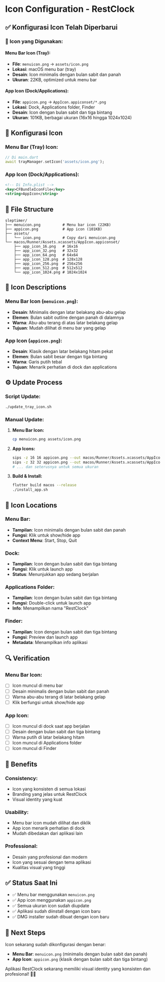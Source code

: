# Icon Configuration - RestClock

## ✅ **Konfigurasi Icon Telah Diperbarui**

### 🎯 **Icon yang Digunakan:**

#### **Menu Bar Icon (Tray):**
- **File**: `menuicon.png` → `assets/icon.png`
- **Lokasi**: macOS menu bar (tray)
- **Desain**: Icon minimalis dengan bulan sabit dan panah
- **Ukuran**: 22KB, optimized untuk menu bar

#### **App Icon (Dock/Applications):**
- **File**: `appicon.png` → `AppIcon.appiconset/*.png`
- **Lokasi**: Dock, Applications folder, Finder
- **Desain**: Icon dengan bulan sabit dan tiga bintang
- **Ukuran**: 101KB, berbagai ukuran (16x16 hingga 1024x1024)

## 🔄 **Konfigurasi Icon**

### **Menu Bar (Tray) Icon:**
```dart
// Di main.dart
await trayManager.setIcon('assets/icon.png');
```

### **App Icon (Dock/Applications):**
```xml
<!-- Di Info.plist -->
<key>CFBundleIconFile</key>
<string>AppIcon</string>
```

## 📁 **File Structure**

```
sleptimer/
├── menuicon.png          # Menu bar icon (22KB)
├── appicon.png           # App icon (101KB)
├── assets/
│   └── icon.png          # Copy dari menuicon.png
└── macos/Runner/Assets.xcassets/AppIcon.appiconset/
    ├── app_icon_16.png   # 16x16
    ├── app_icon_32.png   # 32x32
    ├── app_icon_64.png   # 64x64
    ├── app_icon_128.png  # 128x128
    ├── app_icon_256.png  # 256x256
    ├── app_icon_512.png  # 512x512
    └── app_icon_1024.png # 1024x1024
```

## 🎨 **Icon Descriptions**

### **Menu Bar Icon (`menuicon.png`):**
- **Desain**: Minimalis dengan latar belakang abu-abu gelap
- **Elemen**: Bulan sabit outline dengan panah di dalamnya
- **Warna**: Abu-abu terang di atas latar belakang gelap
- **Tujuan**: Mudah dilihat di menu bar yang gelap

### **App Icon (`appicon.png`):**
- **Desain**: Klasik dengan latar belakang hitam pekat
- **Elemen**: Bulan sabit besar dengan tiga bintang
- **Warna**: Garis putih tebal
- **Tujuan**: Menarik perhatian di dock dan applications

## ⚙️ **Update Process**

### **Script Update:**
```bash
./update_tray_icon.sh
```

### **Manual Update:**
1. **Menu Bar Icon:**
   ```bash
   cp menuicon.png assets/icon.png
   ```

2. **App Icons:**
   ```bash
   sips -z 16 16 appicon.png --out macos/Runner/Assets.xcassets/AppIcon.appiconset/app_icon_16.png
   sips -z 32 32 appicon.png --out macos/Runner/Assets.xcassets/AppIcon.appiconset/app_icon_32.png
   # ... dan seterusnya untuk semua ukuran
   ```

3. **Build & Install:**
   ```bash
   flutter build macos --release
   ./install_app.sh
   ```

## 🎯 **Icon Locations**

### **Menu Bar:**
- **Tampilan**: Icon minimalis dengan bulan sabit dan panah
- **Fungsi**: Klik untuk show/hide app
- **Context Menu**: Start, Stop, Quit

### **Dock:**
- **Tampilan**: Icon dengan bulan sabit dan tiga bintang
- **Fungsi**: Klik untuk launch app
- **Status**: Menunjukkan app sedang berjalan

### **Applications Folder:**
- **Tampilan**: Icon dengan bulan sabit dan tiga bintang
- **Fungsi**: Double-click untuk launch app
- **Info**: Menampilkan nama "RestClock"

### **Finder:**
- **Tampilan**: Icon dengan bulan sabit dan tiga bintang
- **Fungsi**: Preview dan launch app
- **Metadata**: Menampilkan info aplikasi

## 🔍 **Verification**

### **Menu Bar Icon:**
- [ ] Icon muncul di menu bar
- [ ] Desain minimalis dengan bulan sabit dan panah
- [ ] Warna abu-abu terang di latar belakang gelap
- [ ] Klik berfungsi untuk show/hide app

### **App Icon:**
- [ ] Icon muncul di dock saat app berjalan
- [ ] Desain dengan bulan sabit dan tiga bintang
- [ ] Warna putih di latar belakang hitam
- [ ] Icon muncul di Applications folder
- [ ] Icon muncul di Finder

## 🚀 **Benefits**

### **Consistency:**
- Icon yang konsisten di semua lokasi
- Branding yang jelas untuk RestClock
- Visual identity yang kuat

### **Usability:**
- Menu bar icon mudah dilihat dan diklik
- App icon menarik perhatian di dock
- Mudah dibedakan dari aplikasi lain

### **Professional:**
- Desain yang profesional dan modern
- Icon yang sesuai dengan tema aplikasi
- Kualitas visual yang tinggi

## ✅ **Status Saat Ini**

- ✅ Menu bar menggunakan `menuicon.png`
- ✅ App icon menggunakan `appicon.png`
- ✅ Semua ukuran icon sudah diupdate
- ✅ Aplikasi sudah diinstall dengan icon baru
- ✅ DMG installer sudah dibuat dengan icon baru

## 🎯 **Next Steps**

Icon sekarang sudah dikonfigurasi dengan benar:
- **Menu Bar**: `menuicon.png` (minimalis dengan bulan sabit dan panah)
- **App Icon**: `appicon.png` (klasik dengan bulan sabit dan tiga bintang)

Aplikasi RestClock sekarang memiliki visual identity yang konsisten dan profesional! 🎨✨
